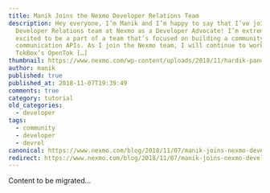 ```yaml
---
title: Manik Joins the Nexmo Developer Relations Team
description: Hey everyone, I’m Manik and I’m happy to say that I’ve joined the
  Developer Relations team at Nexmo as a Developer Advocate! I’m extremely
  excited to be a part of a team that’s focused on building a community around
  communication APIs. As I join the Nexmo team, I will continue to work on
  TokBox’s OpenTok […]
thumbnail: https://www.nexmo.com/wp-content/uploads/2018/11/hardik-pandya-535344-unsplash.jpg
author: manik
published: true
published_at: 2018-11-07T19:39:49
comments: true
category: tutorial
old_categories:
  - developer
tags:
  - community
  - developer
  - devrel
canonical: https://www.nexmo.com/blog/2018/11/07/manik-joins-nexmo-developer-relations-team-dr
redirect: https://www.nexmo.com/blog/2018/11/07/manik-joins-nexmo-developer-relations-team-dr
---
```

Content to be migrated...